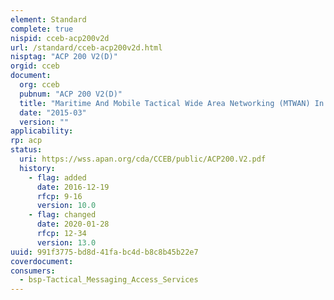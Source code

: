 ```yaml
---
element: Standard
complete: true
nispid: cceb-acp200v2d
url: /standard/cceb-acp200v2d.html
nisptag: "ACP 200 V2(D)"
orgid: cceb
document:
  org: cceb
  pubnum: "ACP 200 V2(D)"
  title: "Maritime And Mobile Tactical Wide Area Networking (MTWAN) In The Maritime Environment - Technical Guidance"
  date: "2015-03"
  version: ""
applicability:
rp: acp
status:
  uri: https://wss.apan.org/cda/CCEB/public/ACP200.V2.pdf
  history: 
    - flag: added
      date: 2016-12-19
      rfcp: 9-16
      version: 10.0
    - flag: changed
      date: 2020-01-28
      rfcp: 12-34
      version: 13.0
uuid: 991f3775-bd8d-41fa-bc4d-b8c8b45b22e7
coverdocument:
consumers:
  - bsp-Tactical_Messaging_Access_Services
---
```

